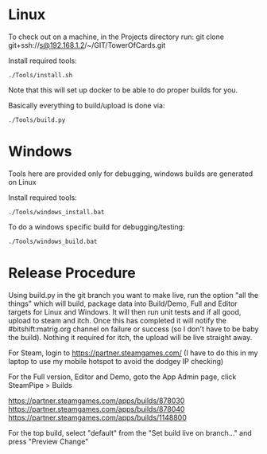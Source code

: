 Linux
=========
To check out on a machine, in the Projects directory run:
git clone git+ssh://s@192.168.1.2/~/GIT/TowerOfCards.git

Install required tools:

    ./Tools/install.sh

Note that this will set up docker to be able to do proper builds for you.

Basically everything to build/upload is done via:

    ./Tools/build.py

Windows
===========
Tools here are provided only for debugging, windows builds are generated on Linux

Install required tools:

    ./Tools/windows_install.bat

To do a windows specific build for debugging/testing:

    ./Tools/windows_build.bat

Release Procedure
===================
Using build.py in the git branch you want to make live, run the option "all the things" which will build, package data into Build/Demo, Full and Editor targets for Linux and Windows. It will then run unit tests and if all good, upload to steam and itch.
Once this has completed it will notify the #bitshift:matrig.org channel on failure or success (so I don't have to be baby the build).
Nothing it required for itch, the upload will be live straight away.

For Steam, login to https://partner.steamgames.com/ (I have to do this in my laptop to use my mobile hotspot to avoid the dodgey IP checking)

For the Full version, Editor and Demo, goto the App Admin page, click SteamPipe > Builds

https://partner.steamgames.com/apps/builds/878030
https://partner.steamgames.com/apps/builds/878040
https://partner.steamgames.com/apps/builds/1148800

For the top build, select "default" from the "Set build live on branch..." and press "Preview Change"


